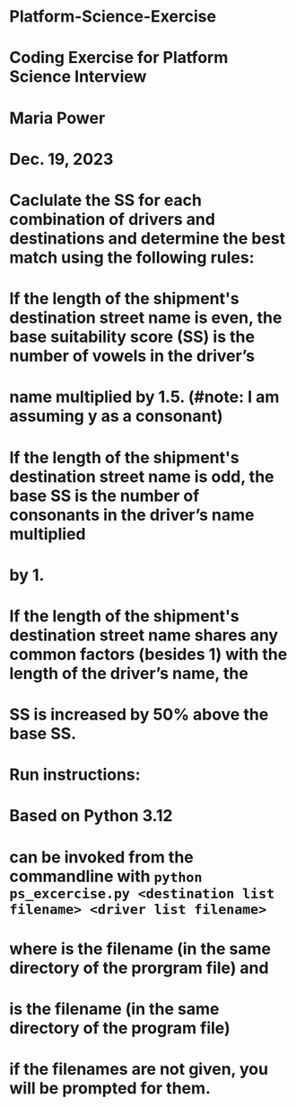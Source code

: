# Platform-Science-Exercise
# Coding Exercise for Platform Science Interview
# Maria Power
# Dec. 19, 2023

# Caclulate the SS for each combination of drivers and destinations  and determine the best match using the following rules:
# If the length of the shipment's destination street name is even, the base suitability score (SS) is the number of vowels in the driver’s
# name multiplied by 1.5. (#note: I am assuming y as a consonant)
# If the length of the shipment's destination street name is odd, the base SS is the number of consonants in the driver’s name multiplied
# by 1.
# If the length of the shipment's destination street name shares any common factors (besides 1) with the length of the driver’s name, the
# SS is increased by 50% above the base SS.
#

# Run instructions:
# Based on Python 3.12
# can be invoked from the commandline with `python ps_excercise.py <destination list filename> <driver list filename>`
# where <destination list filename> is the filename (in the same directory of the prorgram file) and
#       <driver list filename> is the filename (in the same directory of the program file)
# if the filenames are not given, you will be prompted for them.
